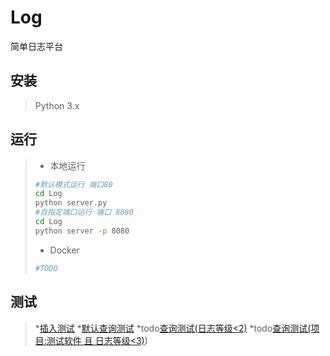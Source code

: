 # Log
简单日志平台

## 安装

> Python 3.x

## 运行

> * 本地运行
>
> ```bash
> #默认模式运行 端口80
> cd Log
> python server.py
> #自指定端口运行 端口 8080
> cd Log
> python server -p 8080
> ```
>
> * Docker
>
> ```bash
> #TODO
> ```

## 测试
> *[插入测试](http://127.0.0.1/insert?{"name":"测试软件","log":[{"level":1,"time":"1.2223s","info":"测试消息1"},{"level":2,"time":"1.2223s","info":"测试消息2"}]})
> *[默认查询测试](http://127.0.0.1/select?{"name":"null","level":"null","info":"null","create_date":"null"})
> *todo[查询测试(日志等级<2)](http://127.0.0.1/select?{"name":"null","level":"<2","info":"null","create_date":"null"})
> *todo[查询测试(项目:测试软件 且 日志等级<3)](http://127.0.0.1/select?{"name":"测试软件","level":"<3","info":"null","create_date":"null"}))
